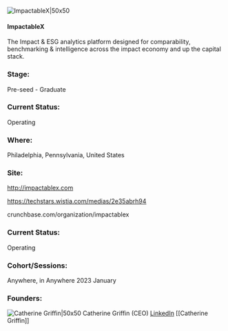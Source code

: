 

![ImpactableX|50x50](https://apimg.techstars.com/connect/perks/image_files/62754c232f990c11a01b4bbd/original/iX_Secondary_03.jpg)

#### ImpactableX
The Impact & ESG analytics platform designed for comparability, benchmarking & intelligence across the impact economy and up the capital stack.

### Stage: 
Pre-seed - Graduate 

### Current Status: 
Operating

### Where:
Philadelphia, Pennsylvania, United States

### Site:
http://impactablex.com

https://techstars.wistia.com/medias/2e35abrh94

crunchbase.com/organization/impactablex

### Current Status: 
Operating

### Cohort/Sessions: 
Anywhere, in Anywhere 2023 January

### Founders: 

![Catherine Griffin|50x50]() Catherine Griffin (CEO) [LinkedIn](https://linkedin.com/in/catherine-griffin-0a07976) [[Catherine Griffin]]


